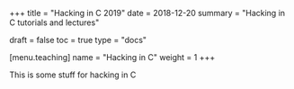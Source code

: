 +++
title = "Hacking in C 2019"
date = 2018-12-20
summary = "Hacking in C tutorials and lectures"

draft = false
toc = true
type = "docs"

[menu.teaching]
  name = "Hacking in C"
  weight = 1
+++

This is some stuff for hacking in C

